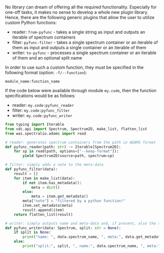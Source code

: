 No library can dream of offering all the required functionality. Especially for one-off tasks, it makes no sense to 
develop a whole new plugin library. Hence, there are the following generic plugins that allow the user to utilize 
custom Python functions:

* reader: `from-pyfunc` - takes a single string as input and outputs an iterable of spectrum containers
* filter: `pyfunc-filter` - takes a single spectrum container or an iterable of them as input and outputs a single container or an iterable of them
* writer: `to-pyfunc` - processes a single spectrum container or an iterable of them and an optional split name

In order to use such a custom function, they must be specified in the following format (option: `-f/--function`):

```
module_name:function_name
```

If the code below were available through module `my.code`, then the function specifications would be as follows:

* reader: `my.code:pyfunc_reader`
* filter: `my.code:pyfunc_filter`
* writer: `my.code:pyfunc_writer`


```python
from typing import Iterable
from sdc.api import Spectrum, Spectrum2D, make_list, flatten_list
from wai.spectralio.adams import read

# reader: generates spectrum containers from the path in ADAMS format   
def pyfunc_reader(path: str) -> Iterable[Spectrum2D]:
    for sp in read(path, options=["--keep-format"]):
        yield Spectrum2D(source=path, spectrum=sp)

# filter: simply adds a note to the meta-data
def pyfunc_filter(data):
    result = []
    for item in make_list(data):
        if not item.has_metadata():
            meta = dict()
        else:
            meta = item.get_metadata()
        meta["note"] = "filtered by a python function!"
        item.set_metadata(meta)
        result.append(item)
    return flatten_list(result)

# writer: simply outputs name and meta-data and, if present, also the split
def pyfunc_writer(data: Spectrum, split: str = None):
    if split is None:
        print("name: ", data.spectrum_name, ", meta:", data.get_metadata())
    else:
        print("split:", split, ", name:", data.spectrum_name, ", meta:", data.get_metadata())
```

